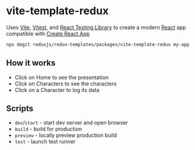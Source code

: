 # vite-template-redux

Uses [Vite](https://vitejs.dev/), [Vitest](https://vitest.dev/), and [React Testing Library](https://github.com/testing-library/react-testing-library) to create a modern [React](https://react.dev/) app compatible with [Create React App](https://create-react-app.dev/)

```sh
npx degit reduxjs/redux-templates/packages/vite-template-redux my-app
```

## How it works

- Click on Home to see the presentation
- Click on Characters to see the characters
- Click on a Character to log its data

## Scripts

- `dev`/`start` - start dev server and open browser
- `build` - build for production
- `preview` - locally preview production build
- `test` - launch test runner

